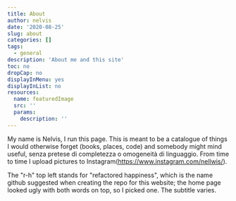 ```yaml
---
title: About
author: nelvis
date: '2020-08-25'
slug: about
categories: []
tags:
  - general
description: 'About me and this site'
toc: no
dropCap: no
displayInMenu: yes
displayInList: no
resources:
  name: featuredImage
  src: ''
  params:
    description: ''
---
```


My name is Nelvis, I run this page. This is meant to be a catalogue of things I would otherwise forget (books, places, code) and somebody might mind useful, senza pretese di completezza o omogeneità di linguaggio. From time to time I upload pictures to Instagram(https://www.instagram.com/nellwis/).

The "r-h" top left stands for "refactored happiness", which is the name github suggested when creating the repo for this website; the home page looked ugly with both words on top, so I picked one. The subtitle varies.